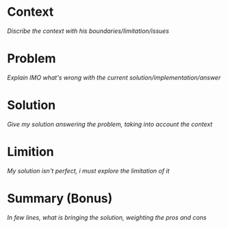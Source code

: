 # Context

*Discribe the context with his boundaries/limitation/issues*

# Problem

*Explain IMO what's wrong with the current solution/implementation/answer*

# Solution 

*Give my solution answering the problem, taking into account the context*

# Limition

*My solution isn't perfect, i must explore the limitation of it*

# Summary (Bonus)

*In few lines, what is bringing the solution, weighting the pros and cons*